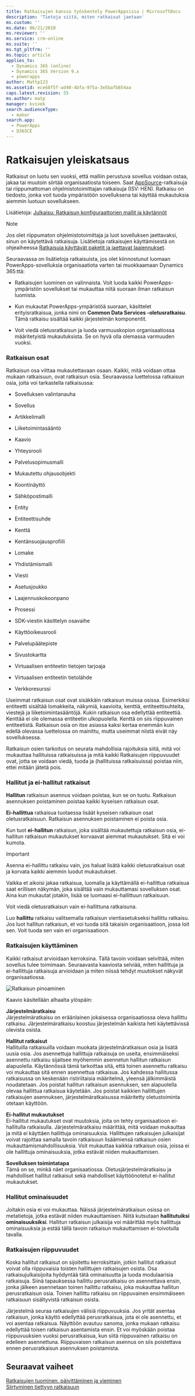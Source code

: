 ```yaml
---
title: Ratkaisujen kanssa työskentely PowerAppsissa | MicrosoftDocs
description: 'Tietoja siitä, miten ratkaisut jaetaan'
ms.custom: ''
ms.date: 06/21/2018
ms.reviewer: ''
ms.service: crm-online
ms.suite: ''
ms.tgt_pltfrm: ''
ms.topic: article
applies_to:
  - Dynamics 365 (online)
  - Dynamics 365 Version 9.x
  - powerapps
author: Mattp123
ms.assetid: ece68f5f-ad40-4bfa-975a-3e5bafb854aa
caps.latest.revision: 55
ms.author: matp
manager: kvivek
search.audienceType:
  - maker
search.app:
  - PowerApps
  - D365CE
---
```


<a name="BKMK_Solutions"></a>   
# <a name="solutions-overview"></a>Ratkaisujen yleiskatsaus  

 Ratkaisut on luotu sen vuoksi, että malliin perustuva sovellus voidaan ostaa, jakaa tai muutoin siirtää organisaatiosta toiseen. Saat [AppSource](https://appsource.microsoft.com/)-ratkaisuja tai riippumattoman ohjelmistotoimittajan ratkaisuja (ISV: HEN). Ratkaisu on tiedosto, jonka voit tuoda ympäristöön sovelluksena tai käyttää mukautuksia aiemmin luotuun sovellukseen.  
  
Lisätietoja: [Julkaisu: Ratkaisun konfiguraattorien mallit ja käytännöt](http://go.microsoft.com/fwlink/p/?LinkID=533946)  
  
> [!NOTE]
>  Jos olet riippumaton ohjelmistotoimittaja ja luot sovelluksen jaettavaksi, sinun on käytettävä ratkaisuja. Lisätietoja ratkaisujen käyttämisestä on ohjeaiheessa [Ratkaisuja käyttävät paketit ja jaettavat laajennukset](https://msdn.microsoft.com/library/gg334530.aspx).  
  
 Seuraavassa on lisätietoja ratkaisuista, jos olet kiinnostunut luomaan PowerApps-sovelluksia organisaatiota varten tai muokkaamaan Dynamics 365:ttä:  
  
-   Ratkaisujen luominen on valinnaista. Voit luoda kaikki PowerApps-ympäristön sovellukset tai mukauttaa niitä suoraan ilman ratkaisun luomista.  
  
-   Kun mukautat PowerApps-ympäristöä suoraan, käsittelet erityisratkaisua, jonka nimi on **Common Data Services -oletusratkaisu**. Tämä ratkaisu sisältää kaikki järjestelmän komponentit.  
  
-   Voit viedä oletusratkaisun ja luoda varmuuskopion organisaatiossa määritetyistä mukautuksista. Se on hyvä olla olemassa varmuuden vuoksi.  
  
<a name="BKMK_SolutionComponents"></a>   
### <a name="solution-components"></a>Ratkaisun osat  
 Ratkaisun osa viittaa mukautettavaan osaan. Kaikki, mitä voidaan ottaa mukaan ratkaisuun, ovat ratkaisun osia. Seuraavassa luettelossa ratkaisun osia, joita voi tarkastella ratkaisussa:  
  
-   Sovelluksen valintanauha  

-   Sovellus 
  
-   Artikkelimalli  
  
-   Liiketoimintasääntö  
  
-   Kaavio  
  
-   Yhteysrooli  
  
-   Palvelusopimusmalli  
 
-   Mukautettu ohjausobjekti
  
-   Koontinäyttö  
  
-   Sähköpostimalli  
  
-   Entity  
  
-   Entiteettisuhde  
  
-   Kenttä  
  
-   Kentänsuojausprofiili  
  
-   Lomake  
  
-   Yhdistämismalli  
  
-   Viesti  
  
-   Asetusjoukko  
  
-   Laajennuskokoonpano  
  
-   Prosessi  
  
-   SDK-viestin käsittelyn osavaihe  
  
-   Käyttöoikeusrooli  
  
-   Palvelupäätepiste  
  
-   Sivustokartta  

-   Virtuaalisen entiteetin tietojen tarjoaja

-   Virtuaalisen entiteetin tietolähde
  
-   Verkkoresurssi  
  
 Useimmat ratkaisun osat ovat sisäkkäin ratkaisun muissa osissa. Esimerkiksi entiteetti sisältää lomakkeita, näkymiä, kaavioita, kenttiä, entiteettisuhteita, viestejä ja liiketoimintasääntöjä. Kukin ratkaisun osa edellyttää entiteettiä. Kenttää ei ole olemassa entiteetin ulkopuolella. Kenttä on siis riippuvainen entiteetistä. Ratkaisun osia on itse asiassa kaksi kertaa enemmän kuin edellä olevassa luettelossa on mainittu, mutta useimmat niistä eivät näy sovelluksessa.  
  
 Ratkaisun osien tarkoitus on seurata mahdollisia rajoituksia siitä, mitä voi mukauttaa hallituissa ratkaisuissa ja mitä kaikki Ratkaisujen riippuvuudet ovat, jotta se voidaan viedä, tuoda ja (hallituissa ratkaisuissa) poistaa niin, ettei mitään jätetä pois.  
  
<a name="BKMK_ManagedAndUnmanagedSolutions"></a>   
### <a name="managed-and-unmanaged-solutions"></a>Hallitut ja ei-hallitut ratkaisut  
 **Hallitun** ratkaisun asennus voidaan poistaa, kun se on tuotu. Ratkaisun asennuksen poistaminen poistaa kaikki kyseisen ratkaisun osat.  
  
 **Ei-hallittua** ratkaisua tuotaessa lisäät kyseisen ratkaisun osat oletusratkaisuun. Ratkaisun asennuksen poistaminen ei poista osia.  
  
 Kun tuot **ei-hallitun** ratkaisun, joka sisältää mukautettuja ratkaisun osia, ei-hallitun ratkaisun mukautukset korvaavat aiemmat mukautukset. Sitä ei voi kumota.  
  
> [!IMPORTANT]
>  Asenna ei-hallittu ratkaisu vain, jos haluat lisätä kaikki oletusratkaisun osat ja korvata kaikki aiemmin luodut mukautukset.  
  
 Vaikka et aikoisi jakaa ratkaisua, luomalla ja käyttämällä ei-hallittua ratkaisua saat erillisen näkymän, joka sisältää vain mukauttamasi sovelluksen osat. Aina kun mukautat jotakin, lisää se luomaasi ei-hallittuun ratkaisuun.  
  
 Voit viedä oletusratkaisun vain ei-hallittuna ratkaisuna.  
  
 Luo **hallittu** ratkaisu valitsemalla ratkaisun vientiasetukseksi hallittu ratkaisu. Jos luot hallitun ratkaisun, et voi tuoda sitä takaisin organisaatioon, jossa loit sen. Voit tuoda sen vain eri organisaatioon.  
  
<a name="BKMK_HowSolutionsAreApplied"></a>   
### <a name="how-solutions-are-applied"></a>Ratkaisujen käyttäminen  
 Kaikki ratkaisut arvioidaan kerroksina. Tällä tavoin voidaan selvittää, miten sovellus tulee toimimaan. Seuraavasta kaaviosta selviää, miten hallittuja ja ei-hallittuja ratkaisuja arvioidaan ja miten niissä tehdyt muutokset näkyvät organisaatiossa.  
  
 ![Ratkaisun pinoaminen](media/solution-layering.png "Ratkaisun pinoaminen")  
  
 Kaavio käsitellään alhaalta ylöspäin:  
  
 **Järjestelmäratkaisu**  
 Järjestelmäratkaisu on eräänlainen jokaisessa organisaatiossa oleva hallittu ratkaisu. Järjestelmäratkaisu koostuu järjestelmän kaikista heti käytettävissä olevista osista.  
  
 **Hallitut ratkaisut**  
 Hallituilla ratkaisuilla voidaan muokata järjestelmäratkaisun osia ja lisätä uusia osia. Jos asennettuja hallittuja ratkaisuja on useita, ensimmäiseksi asennettu ratkaisu sijaitsee myöhemmin asennetun hallitun ratkaisun alapuolella. Käytännössä tämä tarkoittaa sitä, että toinen asennettu ratkaisu voi mukauttaa sitä ennen asennettua ratkaisua. Jos kahdessa hallitussa ratkaisussa on keskenään ristiriitaisia määritelmä, yleensä jälkimmäistä noudatetaan. Jos poistat hallitun ratkaisun asennuksen, sen alapuolella olevaa hallittua ratkaisua käytetään. Jos poistat kaikkien hallittujen ratkaisujen asennuksen, järjestelmäratkaisussa määritetty oletustoiminta otetaan käyttöön.  
  
 **Ei-hallitut mukautukset**  
 Ei-hallitut mukautukset ovat muutoksia, joita on tehty organisaatioon ei-hallitulla ratkaisulla. Järjestelmäratkaisu määrittää, mitä voidaan mukauttaa ja mitä ei käyttäen hallittuja ominaisuuksia. Hallittujen ratkaisujen julkaisijat voivat rajoittaa samalla tavoin ratkaisuun lisäämiensä ratkaisun osien mukauttamismahdollisuuksia. Voit mukauttaa kaikkia ratkaisun osia, joissa ei ole hallittuja ominaisuuksia, jotka estävät niiden mukauttamisen.  
  
 **Sovelluksen toimintatapa**  
 Tämä on se, minkä näet organisaatiossa. Oletusjärjestelmäratkaisu ja mahdolliset hallitut ratkaisut sekä mahdolliset käyttöönotetut ei-hallitut mukautukset.  
  
<a name="BKMK_ManagedProperties"></a>   
### <a name="managed-properties"></a>Hallitut ominaisuudet  
 Joitakin osia ei voi mukauttaa. Näissä järjestelmäratkaisun osissa on metatietoja, jotka estävät niiden mukauttamisen. Niitä kutsutaan **hallitutuiksi ominaisuuksiksi**. Hallitun ratkaisun julkaisija voi määrittää myös hallittuja ominaisuuksia ja estää tällä tavoin ratkaisun mukauttamisen ei-toivotulla tavalla.  
  
<a name="BKMK_Dependencies"></a>   
### <a name="solution-dependencies"></a>Ratkaisujen riippuvuudet  
 Koska hallitut ratkaisut on sijoitettu kerroksittain, jotkin hallitut ratkaisut voivat olla riippuvaisia toisten hallittujen ratkaisujen osista. Osa ratkaisujulkaisijoita hyödyntää tätä ominaisuutta ja luoda modulaarisia ratkaisuja. Siinä tapauksessa hallittu perusratkaisu on asennettava ensin, jonka jälkeen asennetaan toinen hallittu ratkaisu, joka mukauttaa hallitun perusratkaisun osia. Toinen hallittu ratkaisu on riippuvainen ensimmäiseen ratkaisuun sisältyvistä ratkaisun osista.  
  
 Järjestelmä seuraa ratkaisujen välisiä riippuvuuksia. Jos yrität asentaa ratkaisun, jonka käyttö edellyttää perusratkaisua, jota ei ole asennettu, et voi asentaa ratkaisua. Näyttöön avautuu sanoma, jonka mukaan ratkaisu edellyttää toisen ratkaisun asentamista ensin. Et voi myöskään poistaa riippuvuuksien vuoksi perusratkaisua, kun siitä riippuvainen ratkaisu on edelleen asennettuna. Riippuvaisen ratkaisun asennus on siis poistettava ennen perusratkaisun asennuksen poistamista.  
  
  
## <a name="next-steps"></a>Seuraavat vaiheet  
[Ratkaisujen tuominen. päivittäminen ja vieminen](import-update-export-solutions.md) <br/>
[Siirtyminen tiettyyn ratkaisuun](navigate-specific-solution.md)
 
